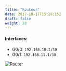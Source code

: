 ```yaml
---
title: "Routeur"
date: 2017-10-17T15:26:15Z
draft: false
weight: 20
---
```


#### Interfaces:
- G0/0: `192.168.10.2/30`
- G0/1: `192.168.11.1/30`

![Router](/images/router/ROUTER.jpg)
